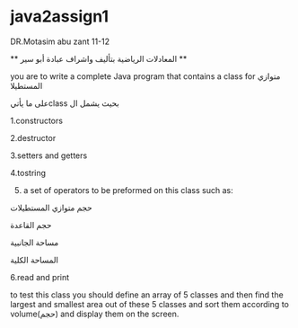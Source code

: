 # java2assign1
DR.Motasim abu zant
11-12

** المعادلات الرياضية بتأليف واشراف عبادة أبو سير **



you are to write a complete Java program that contains a class for متوازي المستطيلا

 على ما يأتيclass بحيث يشمل ال 

1.constructors

2.destructor

3.setters and getters

4.tostring

5. a set of operators to be preformed on this class such as:

حجم متوازي المستطيلات

حجم القاعدة

مساحة الجانبية

المساحة الكلية

6.read and print

to test this class you should define an array of 5 classes and then find the largest and smallest area out of these 5 classes and sort them according to volume(حجم) and display them on the screen.
